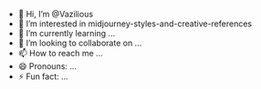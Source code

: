 - 👋 Hi, I’m @Vazilious
- 👀 I’m interested in midjourney-styles-and-creative-references
- 🌱 I’m currently learning ...
- 💞️ I’m looking to collaborate on ...
- 📫 How to reach me ...
- 😄 Pronouns: ...
- ⚡ Fun fact: ...

<!---
Vazilious/Vazilious is a ✨ special ✨ repository because its `README.md` (this file) appears on your GitHub profile.
You can click the Preview link to take a look at your changes.
--->
